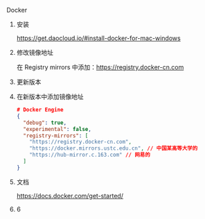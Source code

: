 Docker

1. 安装

   https://get.daocloud.io/#install-docker-for-mac-windows

2. 修改镜像地址

   在 Registry mirrors 中添加：https://registry.docker-cn.com

3. 更新版本

4. 在新版本中添加镜像地址

   ```json
   # Docker Engine
   {
     "debug": true,
     "experimental": false,
     "registry-mirrors": [
       "https://registry.docker-cn.com",
       "https://docker.mirrors.ustc.edu.cn", // 中国某高等大学的
       "https://hub-mirror.c.163.com" // 网易的
     ]
   }
   ```

5. 文档

   https://docs.docker.com/get-started/

6. 6